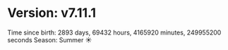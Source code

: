 # Version: v7.11.1
Time since birth: 2893 days, 69432 hours, 4165920 minutes, 249955200 seconds
Season: Summer ☀️
